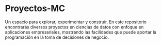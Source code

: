 # Proyectos-MC
Un espacio para explorar, experimentar y construir. En este repositorio encontrarás diversos proyectos en ciencias de datos con enfoque en aplicaciones empresariales, mostrando las facilidades que puede aportar la programación en la toma de decisiones de negocio.
